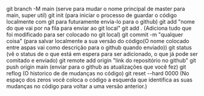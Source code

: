 git branch -M main (serve para mudar o nome principal de master para main, super util)
git init (para iniciar o processo de guardar o código localmente com git para futuramente envia-lo
para o github)
git add "nome do que vai por na fila para enviar ao git local" 
git add . (Adiciona tudo que foi modificado para ser colocado no git local)
git commit -m "qualquer coisa" (para salvar localmente a sua versão do código(O nome colocado entre aspas vai como descrição para o github quando enviado))
git status (vê o status de o que está em espera para ser adicionado, o que já pode ser comitado e
enviado)
git remote add origin "link do repositório no github"
git push origin main (enviar para o github as atualizações que você fez)
git reflog (O historico de de mudanças no código)
git reset --hard 0000 (No espaço dos zeros você coloca o código a esquerda que identifica as suas mudanças no código para voltar a uma versão anterior.)
